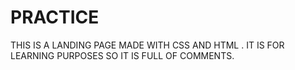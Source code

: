 # PRACTICE
THIS IS A LANDING PAGE  MADE WITH CSS AND HTML . IT IS FOR LEARNING PURPOSES SO IT IS FULL OF COMMENTS.
